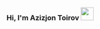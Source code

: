 ### Hi, I'm Azizjon Toirov <img src="https://media4.giphy.com/media/v1.Y2lkPTc5MGI3NjExZjZjdzR4Z3FuazQ2czY5ZTIyMGptcnFjdjZqemJ3amljemRyNzlpbiZlcD12MV9pbnRlcm5hbF9naWZfYnlfaWQmY3Q9cw/gM5qFksULw54NMWyry/giphy.webp" width="30px">
